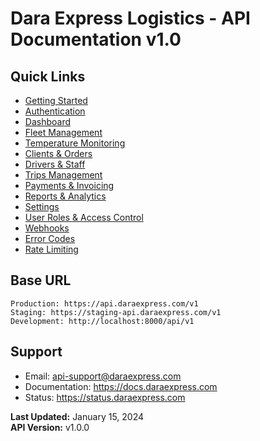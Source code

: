 # Dara Express Logistics - API Documentation v1.0

## Quick Links
- [Getting Started](./01-getting-started.md)
- [Authentication](./02-authentication.md)
- [Dashboard](./03-dashboard.md)
- [Fleet Management](./04-fleet-management.md)
- [Temperature Monitoring](./05-temperature-monitoring.md)
- [Clients & Orders](./06-clients-orders.md)
- [Drivers & Staff](./07-drivers-staff.md)
- [Trips Management](./08-trips-management.md)
- [Payments & Invoicing](./09-payments-invoicing.md)
- [Reports & Analytics](./10-reports-analytics.md)
- [Settings](./11-settings.md)
- [User Roles & Access Control](./12-user-roles.md)
- [Webhooks](./13-webhooks.md)
- [Error Codes](./14-error-codes.md)
- [Rate Limiting](./15-rate-limiting.md)

## Base URL
```
Production: https://api.daraexpress.com/v1
Staging: https://staging-api.daraexpress.com/v1
Development: http://localhost:8000/api/v1
```

## Support
- Email: api-support@daraexpress.com
- Documentation: https://docs.daraexpress.com
- Status: https://status.daraexpress.com

**Last Updated:** January 15, 2024  
**API Version:** v1.0.0
